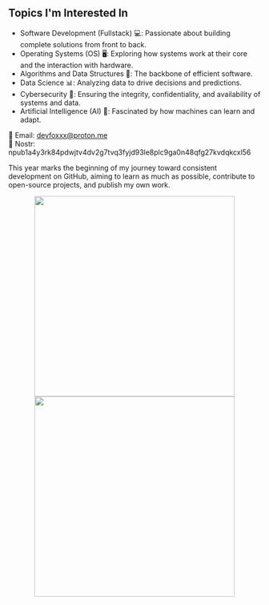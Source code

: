 ## Topics I'm Interested In

- Software Development (Fullstack) 💻: Passionate about building complete solutions from front to back.
- Operating Systems (OS) 🖥️: Exploring how systems work at their core and the interaction with hardware.
- Algorithms and Data Structures 🔢: The backbone of efficient software.
- Data Science 📊: Analyzing data to drive decisions and predictions.
- Cybersecurity 🔐: Ensuring the integrity, confidentiality, and availability of systems and data.
- Artificial Intelligence (AI) 🤖: Fascinated by how machines can learn and adapt.

📧 Email: devfoxxx@proton.me <br>
💬 Nostr: npub1a4y3rk84pdwjtv4dv2g7tvq3fyjd93le8plc9ga0n48qfg27kvdqkcxl56

This year marks the beginning of my journey toward consistent development on GitHub, aiming to learn as much as possible, contribute to open-source projects, and publish my own work.

<p style="text-align: center">
  <img src = "https://github-readme-stats.vercel.app/api?username=devfoxxx&show_icons=true&theme=bear" width = 400>
  <img src = "https://github-readme-streak-stats.herokuapp.com?user=devfoxxx&theme=dark&hide_border=true" width = 400>
</p>
